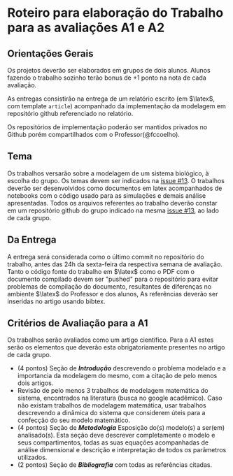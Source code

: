 # Roteiro para elaboração do Trabalho para as avaliações A1 e A2

## Orientações Gerais

Os projetos deverão ser elaborados em grupos de dois alunos. Alunos fazendo o trabalho sozinho terão bonus de +1 ponto na nota de cada avaliação.

As entregas consistirão na entrega de um relatório escrito (em $\latex$, com template `article`) acompanhado da implementação da modelagem em repositório github referenciado no relatório. 

Os repositórios de implementação poderão ser mantidos privados no Github porém compartilhados com o Professor(@fccoelho).

## Tema

Os trabalhos versarão sobre a modelagem de um sistema biológico, à escolha do grupo. Os temas devem ser indicados na [issue #13](https://github.com/fccoelho/Modelagem-Matematica-IV/issues/13). O trabalhos deverão ser desenvolvidos como documentos em latex acompanhados de notebooks com o código usado para as simulações e demais análise apresentadas. Todos os arquivos referentes ao trabalho deverão constar em um repositório github do grupo indicado na mesma [issue #13](https://github.com/fccoelho/Modelagem-Matematica-IV/issues/13),  ao lado de cada grupo.

## Da Entrega

A entrega será considerada como o último commit no repositório do trabalho, antes das 24h da sexta-feira da respectiva semana de avaliação. Tanto o código fonte do trabalho em $\latex$ como o PDF com o documento compilado devem ser "pushed" para o repositório para evitar problemas de compilação do documento, resultantes de diferenças no ambiente $\latex$ do Professor e dos alunos, As referências deverão ser inseridas no artigo usando bibtex.

## Critérios de Avaliação para a A1

Os trabalhos serão avaliados como um artigo científico. Para a A1 estes serão os elementos que deverão esta obrigatoriamente presentes no artigo de cada grupo.

* (4 pontos) Seção de ***Introdução*** descrevendo o problema modelado e a importancia da modelagem do mesmo, com a citação de pelo menos dois artigos.
* Revisão de pelo menos 3 trabalhos de modelagem matemática do sistema, encontrados na literatura (busca no google acadêmico). Caso não existam trabalhos de modelagem matemática, usar trabalhos descrevendo a dinâmica do sistema que considerem úteis para a confecção do seu modelo matemático.
* (4 pontos) Seção de ***Metodologia*** Esposição do(s) modelo(s) a ser(em) analisado(s). Esta seção deve descrever completamente o modelo e seus compartimentos, todas as suas equações acompanhadas de análise dimensional e descrição e interpretação de todos os parâmetros utilizados. 
* (2 pontos) Seção de ***Bibliografia*** com todas as referências citadas.
